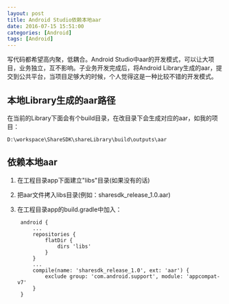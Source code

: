 ```yaml
---
layout: post
title: Android Studio依赖本地aar
date: 2016-07-15 15:51:00
categories: [Android]
tags: [Android]
---
```


写代码都希望高内聚，低耦合。Android Studio中aar的开发模式，可以让大项目，业务独立，互不影响。子业务开发完成后，将Android Library生成的aar，提交到公共平台，当项目足够大的时候，个人觉得这是一种比较不错的开发模式。
<!--more-->

## 本地Library生成的aar路径
在当前的Library下面会有个build目录，在改目录下会生成对应的aar，如我的项目：

    D:\workspace\ShareSDK\shareLibrary\build\outputs\aar

## 依赖本地aar

1. 在工程目录app下面建立"libs"目录(如果没有的话)

2. 把aar文件拷入libs目录(例如：sharesdk_release_1.0.aar)

3. 在工程目录app的build.gradle中加入：

	    android {
	    	...
	    	repositories {
	    		flatDir {
	    			dirs 'libs'
	    		}
	    	}
	    	...
	    	compile(name: 'sharesdk_release_1.0', ext: 'aar') {
	    		exclude group: 'com.android.support', module: 'appcompat-v7'
	    	}
	    }
    